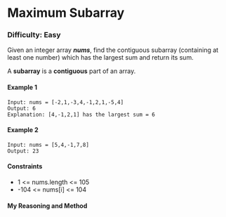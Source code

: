 # Maximum Subarray
### Difficulty: Easy

Given an integer array **_nums_**, find the contiguous subarray (containing at least one number) which has the largest sum and return its sum.

A **subarray** is a **contiguous** part of an array.

#### Example 1

    Input: nums = [-2,1,-3,4,-1,2,1,-5,4]
    Output: 6
    Explanation: [4,-1,2,1] has the largest sum = 6

#### Example 2

    Input: nums = [5,4,-1,7,8]
    Output: 23
    
#### Constraints 
- 1 <= nums.length <= 105
- -104 <= nums[i] <= 104


#### My Reasoning and Method

